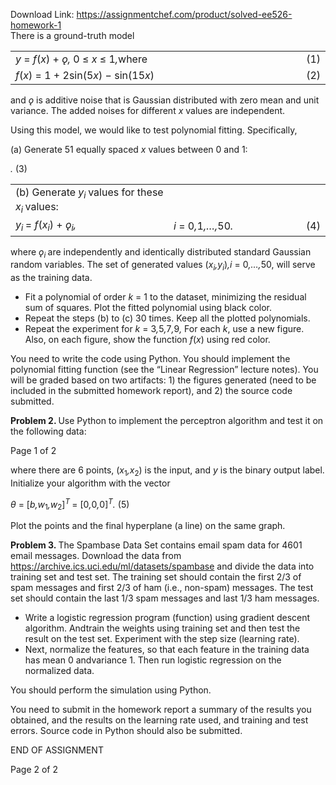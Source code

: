 Download Link: https://assignmentchef.com/product/solved-ee526-homework-1
<br>
There is a ground-truth model

<table width="0">

 <tbody>

  <tr>

   <td width="603">                                                                            <em>y </em>= <em>f</em>(<em>x</em>) + <em>ǫ,        </em>0 ≤ <em>x </em>≤ 1<em>,</em>where</td>

   <td width="21">(1)</td>

  </tr>

  <tr>

   <td width="603"><em>f</em>(<em>x</em>) = 1 + 2sin(5<em>x</em>) − sin(15<em>x</em>)</td>

   <td width="21">(2)</td>

  </tr>

 </tbody>

</table>

and <em>ǫ </em>is additive noise that is Gaussian distributed with zero mean and unit variance. The added noises for different <em>x </em>values are independent.

Using this model, we would like to test polynomial fitting. Specifically,

(a) Generate 51 equally spaced <em>x </em>values between 0 and 1:

<em>.                                              </em>(3)

<table width="0">

 <tbody>

  <tr>

   <td width="329">(b) Generate <em>y<sub>i </sub></em>values for these <em>x<sub>i </sub></em>values:</td>

   <td width="264"> </td>

   <td width="21"> </td>

  </tr>

  <tr>

   <td width="329"><em>y<sub>i </sub></em>= <em>f</em>(<em>x<sub>i</sub></em>) + <em>ǫ<sub>i</sub>,</em></td>

   <td width="264"><em>i </em>= 0<em>,</em>1<em>,…,</em>50<em>.</em></td>

   <td width="21">(4)</td>

  </tr>

 </tbody>

</table>

where <em>ǫ<sub>i </sub></em>are independently and identically distributed standard Gaussian random variables. The set of generated values (<em>x<sub>i</sub>,y<sub>i</sub></em>)<em>,i </em>= 0<em>,…,</em>50, will serve as the training data.

<ul>

 <li>Fit a polynomial of order <em>k </em>= 1 to the dataset, minimizing the residual sum of squares. Plot the fitted polynomial using black color.</li>

 <li>Repeat the steps (b) to (c) 30 times. Keep all the plotted polynomials.</li>

 <li>Repeat the experiment for <em>k </em>= 3<em>,</em>5<em>,</em>7<em>,</em>9<em>,</em> For each <em>k</em>, use a new figure. Also, on each figure, show the function <em>f</em>(<em>x</em>) using red color.</li>

</ul>

You need to write the code using Python. You should implement the polynomial fitting function (see the “Linear Regression” lecture notes). You will be graded based on two artifacts: 1) the figures generated (need to be included in the submitted homework report), and 2) the source code submitted.

<strong>Problem 2. </strong>Use Python to implement the perceptron algorithm and test it on the following data:

Page 1 of 2

where there are 6 points, (<em>x</em><sub>1</sub><em>,x</em><sub>2</sub>) is the input, and <em>y </em>is the binary output label. Initialize your algorithm with the vector

<em>θ </em>= [<em>b,w</em><sub>1</sub><em>,w</em><sub>2</sub>]<em><sup>T </sup></em>= [0<em>,</em>0<em>,</em>0]<em><sup>T</sup>.                                                    </em>(5)

Plot the points and the final hyperplane (a line) on the same graph.

<strong>Problem 3. </strong>The Spambase Data Set contains email spam data for 4601 email messages. Download the data from <a href="https://archive.ics.uci.edu/ml/datasets/spambase">https://archive.ics.uci.edu/ml/datasets/spambase</a> and divide the data into training set and test set. The training set should contain the first 2/3 of spam messages and first 2/3 of ham (i.e., non-spam) messages. The test set should contain the last 1/3 spam messages and last 1/3 ham messages.

<ul>

 <li>Write a logistic regression program (function) using gradient descent algorithm. Andtrain the weights using training set and then test the result on the test set. Experiment with the step size (learning rate).</li>

 <li>Next, normalize the features, so that each feature in the training data has mean 0 andvariance 1. Then run logistic regression on the normalized data.</li>

</ul>

You should perform the simulation using Python.

You need to submit in the homework report a summary of the results you obtained, and the results on the learning rate used, and training and test errors. Source code in Python should also be submitted.

END OF ASSIGNMENT

Page 2 of 2